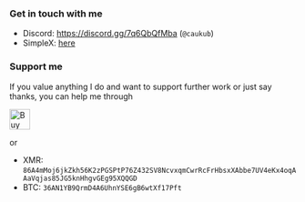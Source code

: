 ### Get in touch with me
- Discord: <https://discord.gg/7q6QbQfMba> (`@caukub`)
- SimpleX: [here](https://simplex.chat/contact#/?v=2-5&smp=smp%3A%2F%2FUkMFNAXLXeAAe0beCa4w6X_zp18PwxSaSjY17BKUGXQ%3D%40smp12.simplex.im%2FFrSLjX2nfM323Q-XKwMGFlZyDV-XWpDk%23%2F%3Fv%3D1-2%26dh%3DMCowBQYDK2VuAyEA9ZOyNQXlpWVlw2r5w6WSHk_9wGMyfdnIg5xB7_DvVx0%253D%26srv%3Die42b5weq7zdkghocs3mgxdjeuycheeqqmksntj57rmejagmg4eor5yd.onion)

### Support me
If you value anything I do and want to support further work or just say thanks, you can help me through

<a href='https://ko-fi.com/V7V2YKN8Z' target='_blank'><img height='36' style='border:0px;height:36px;' src='https://storage.ko-fi.com/cdn/kofi3.png?v=3' border='0' alt='Buy Me a Coffee at ko-fi.com' /></a>

or

- XMR: `86A4mMoj6jkZkh56K2zPGSPtP76Z432SV8NcvxqmCwrRcFrHbsxXAbbe7UV4eKx4oqAAaVqjas85JG5knHhgvGEg95XQQGD`
- BTC: `36AN1YB9QrmD4A6UhnYSE6gB6wtXf17Pft`
